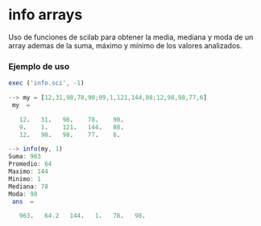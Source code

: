 # info arrays

Uso de funciones de scilab para obtener la media, mediana y moda de un array ademas de la suma, máximo y mínimo de los valores analizados.

### Ejemplo de uso
```Octave
exec ('info.sci', -1)

--> my = [12,31,98,78,90;09,1,121,144,88;12,98,98,77,6]
 my  =

   12.   31.   98.    78.    90.
   9.    1.    121.   144.   88.
   12.   98.   98.    77.    6.

--> info(my, 1)
Suma: 963
Promedio: 64
Maximo: 144
Minimo: 1
Mediana: 78
Moda: 98
 ans  =

   963.   64.2   144.   1.   78.   98.
```

